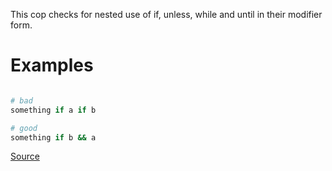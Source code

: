 
This cop checks for nested use of if, unless, while and until in their
modifier form.

# Examples

```ruby

# bad
something if a if b

# good
something if b && a
```

[Source](http://www.rubydoc.info/gems/rubocop/RuboCop/Cop/Style/NestedModifier)